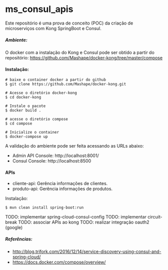 # ms_consul_apis

Este repositório é uma prova de conceito (POC) da criação de microserviços com Kong SpringBoot e Consul.

#####  Ambiente:
O docker com a instalação do Kong e Consul pode ser obtido a partir do repositório: https://github.com/Mashape/docker-kong/tree/master/compose

#### Instalação:
```
# baixe o container docker a partir do github
$ git clone https://github.com/Mashape/docker-kong.git

# Acesse o diretório docker-kong
$ cd docker-kong

# Instale o pacote
$ docker build .

# acesse o diretório compose
$ cd compose

# Inicialize o container
$ docker-compose up
```

A validação do ambiente pode ser feita acessando as URLs abaixo:

- Admin API Console: http://localhost:8001/
- Consul Console: http://localhost:8500

#### APIs

- cliente-api: Gerência informações de clientes.
- produto-api: Gerência informações de produtos.

Instalação:
```
$ mvn clean install spring-boot:run
```

TODO: implementar spring-cloud-consul-config
TODO: implementar circuit-break
TODO: associar APIs ao kong
TODO: realizar integração oauth2 (google)

##### Referências:
- http://blog.trifork.com/2016/12/14/service-discovery-using-consul-and-spring-cloud/
- https://docs.docker.com/compose/overview/

